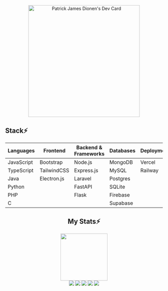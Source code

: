 
<div align="center"><a href="https://app.daily.dev/patrickjamesdionen"><img src="https://api.daily.dev/devcards/v2/F2ivuAoInnVleFiy2miwc.png?type=default&r=81c" width="356" alt="Patrick James Dionen's Dev Card" /></a></div>

<div alignt=center>
<h2>Stack⚡</h2>
  
| **Languages**       | **Frontend**           | **Backend & Frameworks** | **Databases**      | **Deployment**       | **Design & Prototyping** |
|---------------------|------------------------|---------------------------|-------------------|-----------------------|--------------------------|
| JavaScript          | Bootstrap              | Node.js                   | MongoDB            | Vercel                | Framer                   |
| TypeScript          | TailwindCSS            | Express.js                | MySQL              | Railway               | Figma                    |
| Java                | Electron.js            | Laravel                   | Postgres           |                       | Canva                    |
| Python              |                        | FastAPI                   | SQLite             |                       |                          |
| PHP                 |                        | Flask                     | Firebase           |                       |                          |
| C                   |                        |                           | Supabase           |                       |                          |

</div>

<div align=center> 
  <h2>My Stats⚡</h2>
  <img height=150px src="https://streak-stats.demolab.com?user=ImTrikk&theme=algolia"></br>
  <img src="https://github-profile-summary-cards.vercel.app/api/cards/profile-details?username=ImTrikk&theme=algolia">
  <img src="https://github-profile-summary-cards.vercel.app/api/cards/repos-per-language?username=ImTrikk&theme=algolia">
  <img src="https://github-profile-summary-cards.vercel.app/api/cards/most-commit-language?username=ImTrikk&theme=algolia">
  <img src="https://github-profile-summary-cards.vercel.app/api/cards/stats?username=ImTrikk&theme=algolia">
  <img src="https://github-profile-summary-cards.vercel.app/api/cards/productive-time?username=ImTrikk&theme=algolia">
</div>




